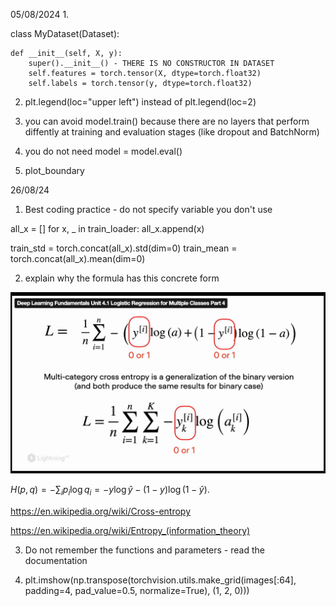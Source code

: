 05/08/2024
1. 

class MyDataset(Dataset):

    def __init__(self, X, y):
        super().__init__() - THERE IS NO CONSTRUCTOR IN DATASET
        self.features = torch.tensor(X, dtype=torch.float32)
        self.labels = torch.tensor(y, dtype=torch.float32)

2. plt.legend(loc="upper left") instead of plt.legend(loc=2)

3. you can avoid model.train() because there are no layers that perform diffently at training and evaluation stages (like dropout and BatchNorm)

4. you do not need model = model.eval()

5. plot_boundary


26/08/24

1. Best coding practice - do not specify variable you don't use


all_x = []
for x, _ in train_loader:
    all_x.append(x)
    
train_std = torch.concat(all_x).std(dim=0)
train_mean = torch.concat(all_x).mean(dim=0)

2. explain why the formula has this concrete form

![alt text](image.png)


$H(p, q) = -\sum_i p_i \log q_i = -y \log \hat{y} - (1 - y) \log(1 - \hat{y}).$


https://en.wikipedia.org/wiki/Cross-entropy

https://en.wikipedia.org/wiki/Entropy_(information_theory)

3. Do not remember the functions and parameters - read the documentation

4. plt.imshow(np.transpose(torchvision.utils.make_grid(images[:64], padding=4, pad_value=0.5, normalize=True), (1, 2, 0)))

